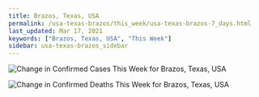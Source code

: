 ```yaml
---
title: Brazos, Texas, USA
permalink: /usa-texas-brazos/this_week/usa-texas-brazos-7_days.html
last_updated: Mar 17, 2021
keywords: ["Brazos, Texas, USA", "This Week"]
sidebar: usa-texas-brazos_sidebar
---
```


![Change in Confirmed Cases This Week for Brazos, Texas, USA](/covid_tracker/images/graphs/usa-texas-brazos-delta_confirmed-7_days_graph.png)

![Change in Confirmed Deaths This Week for Brazos, Texas, USA](/covid_tracker/images/graphs/usa-texas-brazos-delta_deaths-7_days_graph.png)
